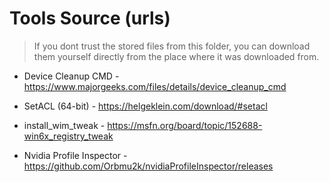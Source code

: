 # Tools Source (urls)

> If you dont trust the stored files from this folder, you can download them yourself directly from the place where it was downloaded from.

- Device Cleanup CMD - <https://www.majorgeeks.com/files/details/device_cleanup_cmd>

- SetACL (64-bit) - <https://helgeklein.com/download/#setacl>

- install_wim_tweak - <https://msfn.org/board/topic/152688-win6x_registry_tweak>

- Nvidia Profile Inspector - <https://github.com/Orbmu2k/nvidiaProfileInspector/releases>
